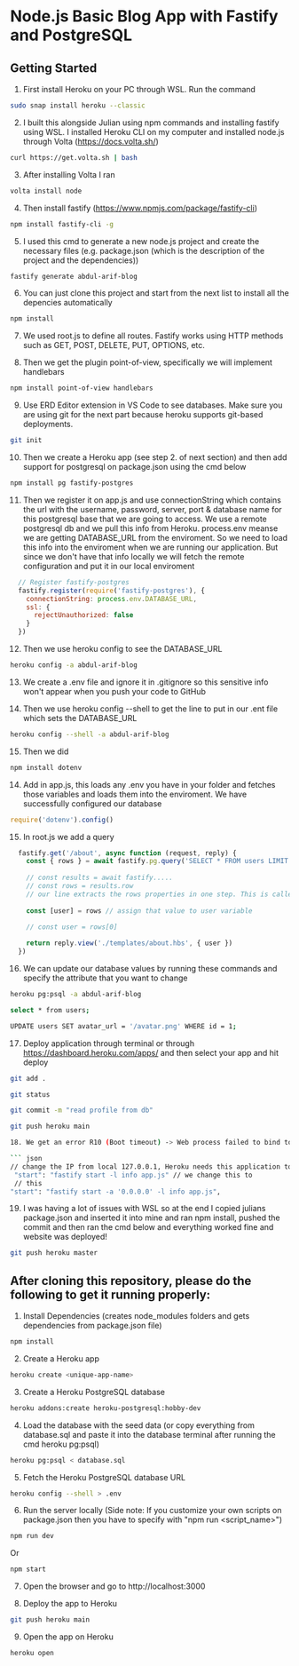 # Node.js Basic Blog App with Fastify and PostgreSQL

## Getting Started

1. First install Heroku on your PC through WSL. Run the command

``` sh
sudo snap install heroku --classic
```

2. I built this alongside Julian using npm commands and installing fastify using WSL. I installed Heroku CLI on my computer and installed node.js through Volta (https://docs.volta.sh/)

``` sh
curl https://get.volta.sh | bash
```

3. After installing Volta I ran

``` sh
volta install node
```

4. Then install fastify (https://www.npmjs.com/package/fastify-cli)

``` sh
npm install fastify-cli -g
```

5. I used this cmd to generate a new node.js project and create the necessary files (e.g. package.json (which is the description of the project and the dependencies))

``` sh
fastify generate abdul-arif-blog
```

6. You can just clone this project and start from the next list to install all the depencies automatically

``` sh
npm install
```

7. We used root.js to define all routes. Fastify works using HTTP methods such as GET, POST, DELETE, PUT, OPTIONS, etc.

8. Then we get the plugin point-of-view, specifically we will implement handlebars

``` sh
npm install point-of-view handlebars
```

9. Use ERD Editor extension in VS Code to see databases. Make sure you are using git for the next part because heroku supports git-based deployments. 

``` sh
git init
```

10. Then we create a Heroku app (see step 2. of next section) and then add support for postgresql on package.json using the cmd below

``` sh
npm install pg fastify-postgres
```

11. Then we register it on app.js and use connectionString which contains the url with the username, password, server, port & database name for this postgresql base that we are going to access. We use a remote postgresql db and we pull this info from Heroku. process.env meanse we are getting DATABASE_URL from the enviroment. So we need to load this info into the enviroment when we are running our application. But since we don't have that info locally we will fetch the remote configuration and put it in our local enviroment

``` js
  // Register fastify-postgres
  fastify.register(require('fastify-postgres'), {
    connectionString: process.env.DATABASE_URL,
    ssl: {
      rejectUnauthorized: false
    }
  })
```

12. Then we use heroku config to see the DATABASE_URL

``` sh
heroku config -a abdul-arif-blog
```

13. We create a .env file and ignore it in .gitignore so this sensitive info won't appear when you push your code to GitHub

14. Then we use heroku config --shell to get the line to put in our .ent file which sets the DATABASE_URL

``` sh
heroku config --shell -a abdul-arif-blog
```

15. Then we did

``` sh
npm install dotenv
```

14. Add in app.js, this loads any .env you have in your folder and fetches those variables and loads them into the enviroment. We have successfully configured our database

``` js
require('dotenv').config()
```

15. In root.js we add a query

``` js
  fastify.get('/about', async function (request, reply) {
    const { rows } = await fastify.pg.query('SELECT * FROM users LIMIT 1') // we are adding a query to give us 1 result
    
    // const results = await fastify.....
    // const rows = results.row
    // our line extracts the rows properties in one step. This is called object destructuring in JavaScript
    
    const [user] = rows // assign that value to user variable
    
    // const user = rows[0]

    return reply.view('./templates/about.hbs', { user })
  })
```

16. We can update our database values by running these commands and specify the attribute that you want to change

``` sh
heroku pg:psql -a abdul-arif-blog
```
``` sh
select * from users;
```
``` sh
UPDATE users SET avatar_url = '/avatar.png' WHERE id = 1;
```

17. Deploy application through terminal or through https://dashboard.heroku.com/apps/ and then select your app and hit deploy


``` sh
git add .
```
``` sh
git status
```
``` sh
git commit -m "read profile from db"
```
``` sh
git push heroku main

18. We get an error R10 (Boot timeout) -> Web process failed to bind to $PORT within 60 seconds of launch

``` json
// change the IP from local 127.0.0.1, Heroku needs this application to be available on a more open IP which is 0.0.0.0 
 "start": "fastify start -l info app.js" // we change this to 
 // this
"start": "fastify start -a '0.0.0.0' -l info app.js", 
```

19. I was having a lot of issues with WSL so at the end I copied julians package.json and inserted it into mine and ran npm install, pushed the commit and then ran the cmd below and everything worked fine and website was deployed!

``` sh
git push heroku master
```


## After cloning this repository, please do the following to get it running properly:

1. Install Dependencies (creates node_modules folders and gets dependencies from package.json file)
``` sh
npm install
```

2. Create a Heroku app

``` sh
heroku create <unique-app-name>
```

3. Create a Heroku PostgreSQL database

```sh
heroku addons:create heroku-postgresql:hobby-dev
```

4. Load the database with the seed data (or copy everything from database.sql and paste it into the database terminal after running the cmd heroku pg:psql)

```sh
heroku pg:psql < database.sql
```

5. Fetch the Heroku PostgreSQL database URL

```sh
heroku config --shell > .env
```

6. Run the server locally (Side note: If you customize your own scripts on package.json then you have to specify with "npm run <script_name>")

``` sh
npm run dev
```
Or
``` sh
npm start
```
7. Open the browser and go to http://localhost:3000

8. Deploy the app to Heroku

```sh
git push heroku main
```

9. Open the app on Heroku

``` sh
heroku open
```
